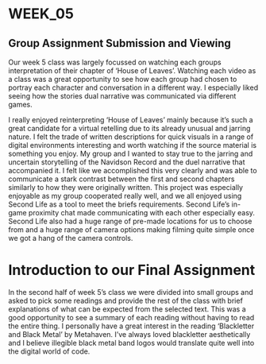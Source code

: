 # WEEK_05

## Group Assignment Submission and Viewing
Our week 5 class was largely focussed on watching each groups interpretation of their chapter of ‘House of Leaves’. Watching each video as a class was a great opportunity to see how each group had chosen to portray each character and conversation in a different way. I especially liked seeing how the stories dual narrative was communicated via different games. 

I really enjoyed reinterpreting ‘House of Leaves’ mainly because it’s such a great candidate for a virtual retelling due to its already unusual and jarring nature. I felt the trade of written descriptions for quick visuals in a range of digital environments interesting and worth watching if the source material is something you enjoy. My group and I wanted to stay true to the jarring and uncertain storytelling of the Navidson Record and the duel narrative that accompanied it. I felt like we accomplished this very clearly and was able to communicate a stark contrast between the first and second chapters similarly to how they were originally written. This project was especially enjoyable as my group cooperated really well, and we all enjoyed using Second Life as a tool to meet the briefs requirements. Second Life’s in-game proximity chat made communicating with each other especially easy. Second Life also had a huge range of pre-made locations for us to choose from and a huge range of camera options making filming quite simple once we got a hang of the camera controls. 

# Introduction to our Final Assignment
In the second half of week 5’s class we were divided into small groups and asked to pick some readings and provide the rest of the class with brief explanations of what can be expected from the selected text. This was a good opportunity to see a summary of each reading without having to read the entire thing. I personally have a great interest in the reading ‘Blackletter and Black Metal’ by Metahaven. I’ve always loved blackletter aesthetically and I believe illegible black metal band logos would translate quite well into the digital world of code.

